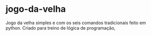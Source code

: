 # jogo-da-velha
Jogo da velha simples e com os seis comandos tradicionais feito em python. Criado para treino de lógica de programação,
